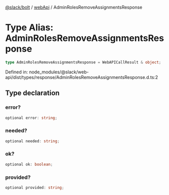 [@slack/bolt](../../../../index.md) / [webApi](../index.md) / AdminRolesRemoveAssignmentsResponse

# Type Alias: AdminRolesRemoveAssignmentsResponse

```ts
type AdminRolesRemoveAssignmentsResponse = WebAPICallResult & object;
```

Defined in: node\_modules/@slack/web-api/dist/types/response/AdminRolesRemoveAssignmentsResponse.d.ts:2

## Type declaration

### error?

```ts
optional error: string;
```

### needed?

```ts
optional needed: string;
```

### ok?

```ts
optional ok: boolean;
```

### provided?

```ts
optional provided: string;
```
